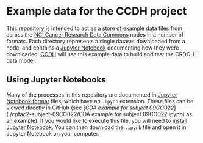 # Example data for the CCDH project

This repository is intended to act as a store of example data files from across
the [NCI Cancer Research Data Commons](https://datascience.cancer.gov/data-commons)
nodes in a number of formats. Each directory represents a single dataset downloaded
from a node, and contains a [Jupyter Notebook](https://jupyter.org/) documenting how
they were downloaded. [CCDH](https://datacommons.cancer.gov/center-cancer-data-harmonization)
will use this example data to build and test the CRDC-H data model.

## Using Jupyter Notebooks

Many of the processes in this repository are documented in
[Jupyter Notebook format](https://nbformat.readthedocs.io/) files,
which have an `.ipynb` extension. These files can be viewed directly in
GitHub (see
[*CDA example for subject 09CO022*](./cptac2-subject-09CO022/CDA example for subject 09CO022.ipynb)
as an example). If you would like to execute this file, you will need to
[install Jupyter Notebook](https://jupyter.org/install.html). You can then download
the `.ipynb` file and open it in Jupyter Notebook on your computer.
